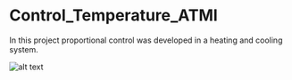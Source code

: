 # Control_Temperature_ATMI
In this project proportional control was developed in a heating and cooling system.

![alt text](https://raw.githubusercontent.com/Samuel-ZDM/Control_Temperature_ATMI/master/path/to/img.png)
